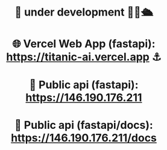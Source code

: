 <div align="center">
  
# <p align="center">🔱 under development 👷‍♂️🛳️  </p>

# <p align="center">🌐 Vercel Web App (fastapi):  https://titanic-ai.vercel.app ⚓</p>

# <p align="center">🛟 Public api (fastapi):  https://146.190.176.211 </p>
  
# <p align="center">🛟 Public api (fastapi/docs):  https://146.190.176.211/docs </p>
  
</div>
